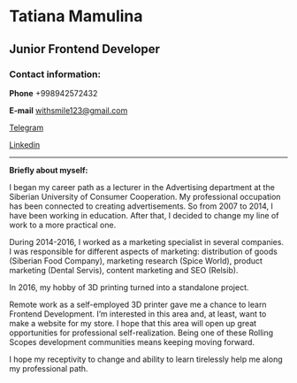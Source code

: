 

# Tatiana Mamulina

## Junior Frontend Developer


### Contact information:

**Phone** +998942572432

**E-mail** withsmile123@gmail.com

[Telegram](https://t.me/cookieform3d)


[Linkedin](https://www.linkedin.com/in/tatiana-mamulina/)


***


**Briefly about myself:**

I began my career path as a lecturer in the Advertising department at the Siberian University of Consumer Cooperation. My professional occupation has been connected to creating advertisements. So from 2007 to 2014, I have been working in education. After that, I decided to change my line of work to a more practical one. 


During 2014-2016, I worked as a marketing specialist in several companies. I was responsible for different aspects of marketing: distribution of goods (Siberian Food Company), marketing research (Spice World), product marketing (Dental Servis), content marketing and SEO (Relsib). 


In 2016, my hobby of 3D printing turned into a standalone project.


Remote work as a self-employed 3D printer gave me a chance to learn Frontend Development. I’m interested in this area and, at least, want to make a website for my store. I hope that this area will open up great opportunities for professional self-realization. Being one of these Rolling Scopes development communities means keeping moving forward.


I hope my receptivity to change and ability to learn tirelessly help me along my professional path.

